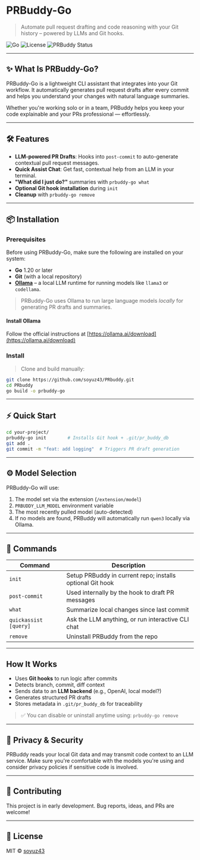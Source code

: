 # PRBuddy-Go 

> Automate pull request drafting and code reasoning with your Git history – powered by LLMs and Git hooks.

![Go](https://img.shields.io/badge/Go-1.20+-brightgreen)
![License](https://img.shields.io/github/license/soyuz43/prbuddy)
![PRBuddy Status](https://img.shields.io/badge/status-alpha-orange)

---

## ✨ What Is PRBuddy-Go?

PRBuddy-Go is a lightweight CLI assistant that integrates into your Git workflow. It automatically generates pull request drafts after every commit and helps you understand your changes with natural language summaries.

Whether you're working solo or in a team, PRBuddy helps you keep your code explainable and your PRs professional — effortlessly.

---

## 🛠 Features

-  **LLM-powered PR Drafts**: Hooks into `post-commit` to auto-generate contextual pull request messages.
-  **Quick Assist Chat**: Get fast, contextual help from an LLM in your terminal.
-  **"What did I just do?"** summaries with `prbuddy-go what`
-  **Optional Git hook installation** during `init`
-  **Cleanup** with `prbuddy-go remove`

---

## 📦 Installation

### Prerequisites

Before using PRBuddy-Go, make sure the following are installed on your system:

- **Go** 1.20 or later
- **Git** (with a local repository)
- **[Ollama](https://ollama.ai/)** – a local LLM runtime for running models like `llama3` or `codellama`.

> PRBuddy-Go uses Ollama to run large language models *locally* for generating PR drafts and summaries.

#### Install Ollama

Follow the official instructions at [https://ollama.ai/download](https://ollama.ai/download)


### Install


> Clone and build manually:

```bash
git clone https://github.com/soyuz43/PRbuddy.git
cd PRbuddy
go build -o prbuddy-go
```

---

## ⚡ Quick Start

```bash
cd your-project/
prbuddy-go init        # Installs Git hook + .git/pr_buddy_db
git add .
git commit -m "feat: add logging"  # Triggers PR draft generation
```
---

## ⚙️ Model Selection

PRBuddy-Go will use:

1. The model set via the extension (`/extension/model`)
2. `PRBUDDY_LLM_MODEL` environment variable
3. The most recently pulled model (auto-detected)
4. If no models are found, PRBuddy will automatically run `qwen3` locally via Ollama.

---

## 🧪 Commands

| Command               | Description                                               |
| --------------------- | --------------------------------------------------------- |
| `init`                | Setup PRBuddy in current repo; installs optional Git hook |
| `post-commit`         | Used internally by the hook to draft PR messages          |
| `what`                | Summarize local changes since last commit                 |
| `quickassist [query]` | Ask the LLM anything, or run interactive CLI chat         |
| `remove`              | Uninstall PRBuddy from the repo                           |

---

## How It Works

* Uses **Git hooks** to run logic after commits
* Detects branch, commit, diff context
* Sends data to an **LLM backend** (e.g., OpenAI, local model?)
* Generates structured PR drafts
* Stores metadata in `.git/pr_buddy_db` for traceability

> ✅ You can disable or uninstall anytime using: `prbuddy-go remove`

---

## 🔐 Privacy & Security

PRBuddy reads your local Git data and may transmit code context to an LLM service. Make sure you're comfortable with the models you're using and consider privacy policies if sensitive code is involved.

---

## 🤝 Contributing

This project is in early development. Bug reports, ideas, and PRs are welcome!

---

## 📄 License

MIT © [soyuz43](https://github.com/soyuz43)


